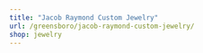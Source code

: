 ```yaml
---
title: "Jacob Raymond Custom Jewelry"
url: /greensboro/jacob-raymond-custom-jewelry/
shop: jewelry
---
```

